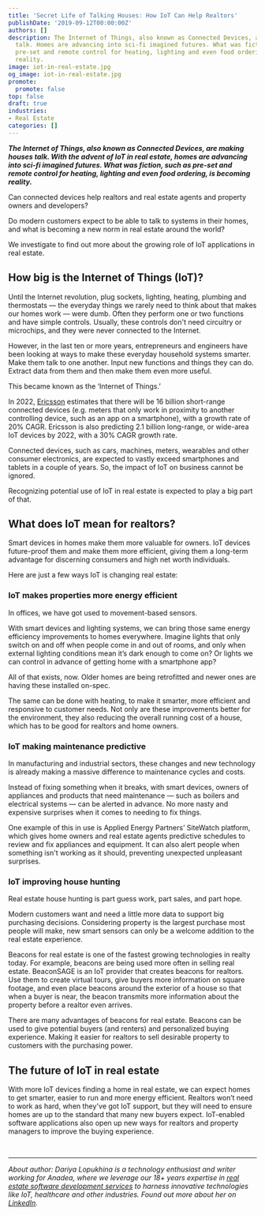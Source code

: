 ```yaml
---
title: 'Secret Life of Talking Houses: How IoT Can Help Realtors'
publishDate: '2019-09-12T00:00:00Z'
authors: []
description: The Internet of Things, also known as Connected Devices, are making houses
  talk. Homes are advancing into sci-fi imagined futures. What was fiction, such as
  pre-set and remote control for heating, lighting and even food ordering, is becoming
  reality.
image: iot-in-real-estate.jpg
og_image: iot-in-real-estate.jpg
promote:
  promote: false
top: false
draft: true
industries:
- Real Estate
categories: []
---
```

***The Internet of Things, also known as Connected Devices, are making houses talk. With the advent of IoT in real estate, homes are advancing into sci-fi imagined futures. What was fiction, such as pre-set and remote control for heating, lighting and even food ordering, is becoming reality.***

Can connected devices help realtors and real estate agents and property owners and developers?

Do modern customers expect to be able to talk to systems in their homes, and what is becoming a new norm in real estate around the world?

We investigate to find out more about the growing role of IoT applications in real estate.

## How big is the Internet of Things (IoT)?

Until the Internet revolution, plug sockets, lighting, heating, plumbing and thermostats — the everyday things we rarely need to think about that makes our homes work — were dumb. Often they perform one or two functions and have simple controls. Usually, these controls don't need circuitry or microchips, and they were never connected to the Internet.

However, in the last ten or more years, entrepreneurs and engineers have been looking at ways to make these everyday household systems smarter. Make them talk to one another. Input new functions and things they can do. Extract data from them and then make them even more useful.

This became known as the ‘Internet of Things.’

In 2022, <a href="https://www.ericsson.com/en/reports-and-papers/mobility-report/reports" target="_blank">Ericsson</a> estimates that there will be 16 billion short-range connected devices (e.g. meters that only work in proximity to another controlling device, such as an app on a smartphone), with a growth rate of 20% CAGR. Ericsson is also predicting 2.1 billion long-range, or wide-area IoT devices by 2022, with a 30% CAGR growth rate.

Connected devices, such as cars, machines, meters, wearables and other consumer electronics, are expected to vastly exceed smartphones and tablets in a couple of years. So, the impact of IoT on business cannot be ignored.

Recognizing potential use of IoT in real estate is expected to play a big part of that.

## What does IoT mean for realtors?

Smart devices in homes make them more valuable for owners. IoT devices future-proof them and make them more efficient, giving them a long-term advantage for discerning consumers and high net worth individuals.

Here are just a few ways IoT is changing real estate:

### IoT makes properties more energy efficient

In offices, we have got used to movement-based sensors.

With smart devices and lighting systems, we can bring those same energy efficiency improvements to homes everywhere. Imagine lights that only switch on and off when people come in and out of rooms, and only when external lighting conditions mean it’s dark enough to come on? Or lights we can control in advance of getting home with a smartphone app?

All of that exists, now. Older homes are being retrofitted and newer ones are having these installed on-spec.

The same can be done with heating, to make it smarter, more efficient and responsive to customer needs. Not only are these improvements better for the environment, they also reducing the overall running cost of a house, which has to be good for realtors and home owners.

### IoT making maintenance predictive

In manufacturing and industrial sectors, these changes and new technology is already making a massive difference to maintenance cycles and costs.

Instead of fixing something when it breaks, with smart devices, owners of appliances and products that need maintenance — such as boilers and electrical systems — can be alerted in advance. No more nasty and expensive surprises when it comes to needing to fix things.

One example of this in use is Applied Energy Partners’ SiteWatch platform, which gives home owners and real estate agents predictive schedules to review and fix appliances and equipment. It can also alert people when something isn't working as it should, preventing unexpected unpleasant surprises.

### IoT improving house hunting

Real estate house hunting is part guess work, part sales, and part hope.

Modern customers want and need a little more data to support big purchasing decisions. Considering property is the largest purchase most people will make, new smart sensors can only be a welcome addition to the real estate experience.

Beacons for real estate is one of the fastest growing technologies in realty today.
For example, beacons are being used more often in selling real estate. BeaconSAGE is an IoT provider that creates beacons for realtors. Use them to create virtual tours, give buyers more information on square footage, and even place beacons around the exterior of a house so that when a buyer is near, the beacon transmits more information about the property before a realtor even arrives.

There are many advantages of beacons for real estate. Beacons can be used to give potential buyers (and renters) and personalized buying experience. Making it easier for realtors to sell desirable property to customers with the purchasing power.

## The future of IoT in real estate

With more IoT devices finding a home in real estate, we can expect homes to get smarter, easier to run and more energy efficient. Realtors won’t need to work as hard, when they've got IoT support, but they will need to ensure homes are up to the standard that many new buyers expect. IoT-enabled software applications also open up new ways for realtors and property managers to improve the buying experience.


<br />

---
*About author: Dariya Lopukhina is a technology enthusiast and writer working for Anadea, where we leverage our 18+ years expertise in [real estate software development services](https://anadea.info/solutions/real-estate-software) to harness innovative technologies like IoT, healthcare and other industries. Found out more about her on <a href="https://www.linkedin.com/in/dariyalopukhina/" rel="nofollow" target="_blank">LinkedIn</a>.*
